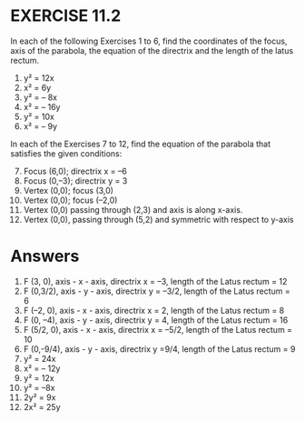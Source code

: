 # EXERCISE 11.2
In each of the following Exercises 1 to 6, find the coordinates of the focus, axis of the
parabola, the equation of the directrix and the length of the latus rectum.
1. y² = 12x 
2. x² = 6y 
3. y² = – 8x
4. x² = – 16y 
5. y² = 10x 
6. x² = – 9y

In each of the Exercises 7 to 12, find the equation of the parabola that satisfies the given conditions:

7. Focus (6,0); directrix x = –6 
8. Focus (0,–3); directrix y = 3
9. Vertex (0,0); focus (3,0) 
10. Vertex (0,0); focus (–2,0)
11. Vertex (0,0) passing through (2,3) and axis is along x-axis.
12. Vertex (0,0), passing through (5,2) and symmetric with respect to y-axis

# Answers
1. F (3, 0), axis - x - axis, directrix x = –3, length of the Latus rectum = 12
2. F (0,3/2), axis - y - axis, directrix y = –3/2, length of the Latus rectum = 6
3. F (–2, 0), axis - x - axis, directrix x = 2, length of the Latus rectum = 8
4. F (0, –4), axis - y - axis, directrix y = 4, length of the Latus rectum = 16
5. F (5/2, 0), axis - x - axis, directrix x = –5/2, length of the Latus rectum = 10
6. F (0,-9/4), axis - y - axis, directrix y =9/4, length of the Latus rectum = 9
7. y² = 24x 
8. x² = – 12y 
9. y² = 12x
10. y² = –8x 
11. 2y² = 9x 
12. 2x² = 25y
